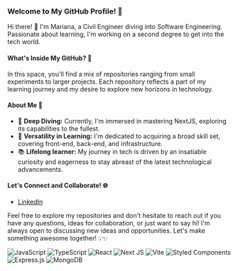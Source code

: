 ### Welcome to My GitHub Profile! 🌟

Hi there! 👋 I'm Mariana, a Civil Engineer diving into Software Engineering. Passionate about learning, I'm working on a second degree to get into the tech world.


#### What's Inside My GitHub? 🚀

In this space, you'll find a mix of repositories ranging from small experiments to larger projects. Each repository reflects a part of my learning journey and my desire to explore new horizons in technology.

#### About Me 🌟
- 🌱 **Deep Diving:** Currently, I'm immersed in mastering NextJS, exploring its capabilities to the fullest.
- 🎯 **Versatility in Learning:** I'm dedicated to acquiring a broad skill set, covering front-end, back-end, and infrastructure.
- 📚 **Lifelong learner:** My journey in tech is driven by an insatiable curiosity and eagerness to stay abreast of the latest technological advancements.


#### Let's Connect and Collaborate! 🌐
- [LinkedIn](https://www.linkedin.com/in/wwwacedo/)


Feel free to explore my repositories and don't hesitate to reach out if you have any questions, ideas for collaboration, or just want to say hi! I'm always open to discussing new ideas and opportunities. Let's make something awesome together! 💡✨


![JavaScript](https://img.shields.io/badge/javascript-%23323330.svg?style=for-the-badge&logo=javascript&logoColor=%23F7DF1E)
![TypeScript](https://img.shields.io/badge/typescript-%23007ACC.svg?style=for-the-badge&logo=typescript&logoColor=white)
![React](https://img.shields.io/badge/react-%2320232a.svg?style=for-the-badge&logo=react&logoColor=%2361DAFB)
![Next JS](https://img.shields.io/badge/Next-black?style=for-the-badge&logo=next.js&logoColor=white)
![Vite](https://img.shields.io/badge/vite-%23646CFF.svg?style=for-the-badge&logo=vite&logoColor=white)
![Styled Components](https://img.shields.io/badge/styled--components-DB7093?style=for-the-badge&logo=styled-components&logoColor=white)
![Express.js](https://img.shields.io/badge/express.js-%23404d59.svg?style=for-the-badge&logo=express&logoColor=%2361DAFB)
![MongoDB](https://img.shields.io/badge/MongoDB-%234ea94b.svg?style=for-the-badge&logo=mongodb&logoColor=white)

